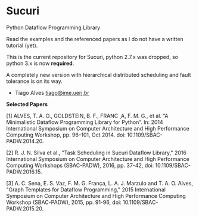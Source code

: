 # Sucuri
Python Dataflow Programming Library

Read the examples and the referenced papers as I do not have a written tutorial (yet).


This is the current repository for Sucuri, python 2.7.x was dropped, so python 3.x is now **required**.

A completely new version with hierarchical distributed scheduling and fault tolerance is on its way.


- Tiago Alves <tiago@ime.uerj.br>

**Selected Papers**

[1] ALVES, T. A. O., GOLDSTEIN, B. F., FRANC ̧ A, F. M. G., et al. “A Minimalistic Dataflow Programming Library for Python”. In: 2014 International Symposium on Computer Architecture and High Performance Computing Workshop, pp. 96–101, Oct 2014. doi: 10.1109/SBAC-PADW.2014.20.

[2] R. J. N. Silva et al., "Task Scheduling in Sucuri Dataflow Library," 2016 International Symposium on Computer Architecture and High Performance Computing Workshops (SBAC-PADW), 2016, pp. 37-42, doi: 10.1109/SBAC-PADW.2016.15.

[3] A. C. Sena, E. S. Vaz, F. M. G. França, L. A. J. Marzulo and T. A. O. Alves, "Graph Templates for Dataflow Programming," 2015 International Symposium on Computer Architecture and High Performance Computing Workshop (SBAC-PADW), 2015, pp. 91-96, doi: 10.1109/SBAC-PADW.2015.20.
